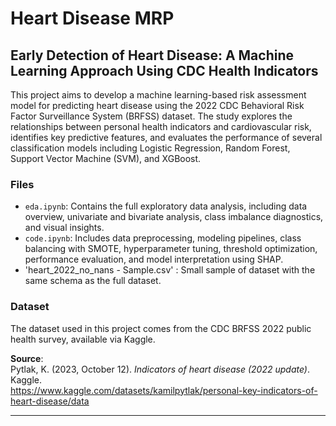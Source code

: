 # Heart Disease MRP

## Early Detection of Heart Disease: A Machine Learning Approach Using CDC Health Indicators

This project aims to develop a machine learning-based risk assessment model for predicting heart disease using the 2022 CDC Behavioral Risk Factor Surveillance System (BRFSS) dataset. The study explores the relationships between personal health indicators and cardiovascular risk, identifies key predictive features, and evaluates the performance of several classification models including Logistic Regression, Random Forest, Support Vector Machine (SVM), and XGBoost.

### Files

- `eda.ipynb`: Contains the full exploratory data analysis, including data overview, univariate and bivariate analysis, class imbalance diagnostics, and visual insights.
- `code.ipynb`: Includes data preprocessing, modeling pipelines, class balancing with SMOTE, hyperparameter tuning, threshold optimization, performance evaluation, and model interpretation using SHAP.
- 'heart_2022_no_nans - Sample.csv' : Small sample of dataset with the same schema as the full dataset.

### Dataset

The dataset used in this project comes from the CDC BRFSS 2022 public health survey, available via Kaggle.

**Source**:  
Pytlak, K. (2023, October 12). *Indicators of heart disease (2022 update)*. Kaggle.  
https://www.kaggle.com/datasets/kamilpytlak/personal-key-indicators-of-heart-disease/data

---

